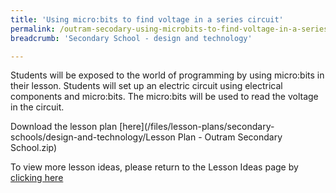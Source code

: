 ```yaml
---
title: 'Using micro:bits to find voltage in a series circuit'
permalink: /outram-secodary-using-microbits-to-find-voltage-in-a-series-circuit/
breadcrumb: 'Secondary School - design and technology'

---
```



Students will be exposed to the world of programming by using micro:bits in their lesson. Students will set up an electric circuit using electrical components and micro:bits. The micro:bits will be used to read the voltage in the circuit.

Download the lesson plan [here](/files/lesson-plans/secondary-schools/design-and-technology/Lesson Plan - Outram Secondary School.zip)

To view more lesson ideas, please return to the Lesson Ideas page by [clicking here](/in-schools/digital-maker/lesson-ideas-secondary/)
